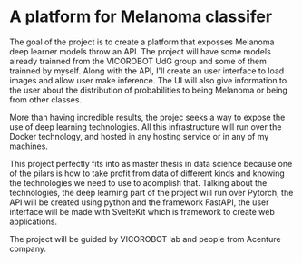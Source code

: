 # A platform for Melanoma classifer

The goal of the project is to create a platform
that exposses Melanoma deep learner models
throw an API. The project will have some models already
trainned from the VICOROBOT UdG group and some of them
trainned by myself. Along with the API, I'll create an
user interface to load images and allow user make inference.
The UI will also give information to the user about
the distribution of probabilities to being Melanoma or being
from other classes.

More than having incredible results, the projec seeks a way
to expose the use of deep learning technologies.
All this infrastructure will run over the Docker technology,
and hosted in any hosting service or in any of my machines.

This project perfectly fits into as master thesis
in data science because one of the pilars
is how to take profit from data of different kinds
and knowing the technologies we need to use to acomplish that.
Talking about the technologies, the deep learning part of the
project will run over Pytorch, the API will be created using
python and the framework FastAPI, the user interface will be
made with SvelteKit which is framework to create web applications.

The project will be guided by VICOROBOT lab and people from
Acenture company.

